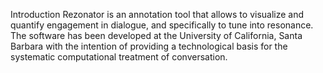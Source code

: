 Introduction
Rezonator is an annotation tool that allows to visualize and quantify engagement in dialogue, and specifically to tune into resonance. The software has been developed at the University of California, Santa Barbara with the intention of providing a technological basis for the systematic computational treatment of conversation.
